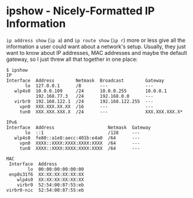 # ipshow - Nicely-Formatted IP Information

`ip address show` (`ip a`) and `ip route show` (`ip r`) more or less give all
the information a user could want about a network's setup. Usually, they just
want to know about IP addresses, MAC addresses and maybe the default gateway,
so I just threw all that together in one place:

```
$ ipshow
IP
Interface  Address        Netmask  Broadcast        Gateway
       lo  127.0.0.1      /8       ---              ---
   wlp4s0  10.0.0.109     /24      10.0.0.255       10.0.0.1
           192.168.77.3   /24      192.168.0.0      ---
   virbr0  192.168.122.1  /24      192.168.122.255  ---
     vpn0  XXX.XXX.XX.XX  /16      ---              ---
     tun0  XXX.XXX.XXX.X  /24      ---              XXX.XXX.XXX.X*

IPv6
Interface  Address                    Netmask  Gateway
       lo  ::1                        /128     ---
   wlp4s0  fe80::a1e8:aecc:401b:e4a0  /64      ---
     vpn0  XXXX::XXXX:XXXX:XXXX:XXXX  /64      ---
     tun0  XXXX::XXXX:XXXX:XXXX:XXXX  /64      ---

MAC
 Interface  Address
        lo  00:00:00:00:00:00
 enp0s31f6  XX:XX:XX:XX:XX:XX
    wlp4s0  XX:XX:XX:XX:XX:XX
    virbr0  52:54:00:87:55:eb
virbr0-nic  52:54:00:87:55:eb
```
